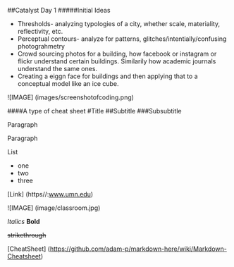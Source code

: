 ##Catalyst Day 1
#####Initial Ideas
* Thresholds- analyzing typologies of a city, whether scale, materiality, reflectivity, etc.
* Perceptual contours- analyze for patterns, glitches/intentially/confusing photograhmetry
* Crowd sourcing photos for a building, how facebook or instagram or flickr understand certain buildings. Similarily how academic journals understand the same ones.
* Creating a eiggn face for buildings and then applying that to a conceptual model like an ice cube.

![IMAGE] (images/screenshotofcoding.png)

####A type of cheat sheet
#Title
##Subtitle
###Subsubtitle

Paragraph

Paragraph

List
* one
* two
* three

[Link] (https//:www.umn.edu)

![IMAGE] (image/classroom.jpg)

*Italics*
**Bold**

~~strikethrough~~

[CheatSheet] (https://github.com/adam-p/markdown-here/wiki/Markdown-Cheatsheet)


